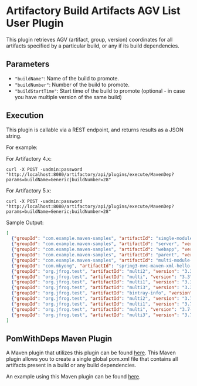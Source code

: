 Artifactory Build Artifacts AGV List User Plugin
================================================

This plugin retrieves AGV (artifact, group, version) coordinates for all
artifacts specified by a particular build, or any if its build dependencies.

Parameters
----------

- `"buildName"`: Name of the build to promote.
- `"buildNumber"`: Number of the build to promote.
- `"buildStartTime"`: Start time of the build to promote (optional - in case you
  have multiple version of the same build)

Execution
---------

This plugin is callable via a REST endpoint, and returns results as a JSON
string.

For example:

For Artifactory 4.x:
```shell
curl -X POST -uadmin:password "http://localhost:8080/artifactory/api/plugins/execute/MavenDep?params=buildName=Generic|buildNumber=28"
```

For Artifactory 5.x:
```shell
curl -X POST -uadmin:password "http://localhost:8080/artifactory/api/plugins/execute/MavenDep?params=buildName=Generic;buildNumber=28"
```

Sample Output:
```json
[
  {"groupId": "com.example.maven-samples", "artifactId": "single-module-project", "version": "1.0-20160331.163207-1"},
  {"groupId": "com.example.maven-samples", "artifactId": "server", "version": "1.0-20160331.163207-1"},
  {"groupId": "com.example.maven-samples", "artifactId": "webapp", "version": "1.0-20160331.163207-1"},
  {"groupId": "com.example.maven-samples", "artifactId": "parent", "version": "1.0-20160329.212249-11"},
  {"groupId": "com.example.maven-samples", "artifactId": "multi-module-parent", "version": "1.0-20160329.213557-14"},
  {"groupId": "com.mkyong", "artifactId": "spring3-mvc-maven-xml-hello-world", "version": "1.0-20160331.163152-19"},
  {"groupId": "org.jfrog.test", "artifactId": "multi2", "version": "3.3"},
  {"groupId": "org.jfrog.test", "artifactId": "multi", "version": "3.3"},
  {"groupId": "org.jfrog.test", "artifactId": "multi1", "version": "3.3"},
  {"groupId": "org.jfrog.test", "artifactId": "multi3", "version": "3.3"},
  {"groupId": "org.jfrog.test", "artifactId": "bintray-info", "version": "3.3"},
  {"groupId": "org.jfrog.test", "artifactId": "multi2", "version": "3.7-20160329.213502-14"},
  {"groupId": "org.jfrog.test", "artifactId": "multi1", "version": "3.7-20160329.205725-10"},
  {"groupId": "org.jfrog.test", "artifactId": "multi", "version": "3.7-20160329.213915-15"},
  {"groupId": "org.jfrog.test", "artifactId": "multi3", "version": "3.7-20160331.163108-18"}
]
```

PomWithDeps Maven Plugin
------------------------

A Maven plugin that utilizes this plugin can be found [here][1]. This Maven
plugin allows you to create a single global pom.xml file that contains all
artifacts present in a build or any build dependencies.

An example using this Maven plugin can be found [here][2].

[1]: https://github.com/JFrogDev/artifactory-user-plugins/tree/master/build/buildArtifactsAGVList/util/pomWithDeps-maven-plugin
[2]: https://github.com/JFrogDev/artifactory-user-plugins/tree/master/build/buildArtifactsAGVList/util/pomWithDeps-example
